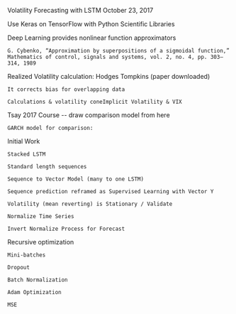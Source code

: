  Volatility Forecasting with LSTM	October 23, 2017

Use Keras on TensorFlow with Python Scientific Libraries

Deep Learning provides nonlinear function approximators
    
    G. Cybenko, “Approximation by superpositions of a sigmoidal function,” Mathematics of control, signals and systems, vol. 2, no. 4, pp. 303–314, 1989

Realized Volatility calculation: Hodges Tompkins (paper downloaded)
    
    It corrects bias for overlapping data
    
    Calculations & volatility coneImplicit Volatility & VIX

Tsay 2017 Course -- draw comparison model from here
    
    GARCH model for comparison:

Initial Work
    
    Stacked LSTM
    
    Standard length sequences
    
    Sequence to Vector Model (many to one LSTM)
    
    Sequence prediction reframed as Supervised Learning with Vector Y
    
    Volatility (mean reverting) is Stationary / Validate
    
    Normalize Time Series 
    
    Invert Normalize Process for Forecast

Recursive optimization
    
    Mini-batches
    
    Dropout
    
    Batch Normalization
    
    Adam Optimization
    
    MSE
